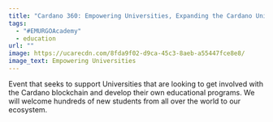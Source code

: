 ```yaml
---
title: "Cardano 360: Empowering Universities, Expanding the Cardano Universe"
tags:
  - "#EMURGOAcademy"
  - education
url: ""
image: https://ucarecdn.com/8fda9f02-d9ca-45c3-8aeb-a55447fce8e8/
image_text: Empowering Universities
---
```


Event that seeks to support Universities that are looking to get involved with the Cardano blockchain and develop their own educational programs. We will welcome hundreds of new students from all over the world to our ecosystem.
